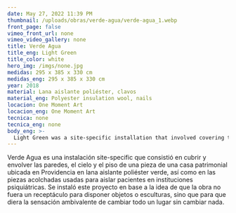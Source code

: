 ```yaml
---
date: May 27, 2022 11:39 PM
thumbnail: /uploads/obras/verde-agua/verde-agua_1.webp
front_page: false
vimeo_front_url: none
vimeo_video_gallery: none
title: Verde Agua
title_eng: Light Green
title_color: white
hero_img: /imgs/none.jpg
medidas: 295 x 385 x 330 cm
medidas_eng: 295 x 385 x 330 cm
year: 2018
material: Lana aislante poliéster, clavos
material_eng: Polyester insulation wool, nails
locacion: One Moment Art
locacion_eng: One Moment Art
tecnica: none
tecnica_eng: none
body_eng: >-
  Light Green was a site-specific installation that involved covering the walls, the roof and the floor of a room in a patrimonial residence located in Santiago in green polyester insulation wool, just like the cushioned rooms used to seclude patients in psychiatric institutions.  This project was installed based on the idea that the work shouldn’t be a vessel to arrange objects o sculptures, but to give the ambivalent feeling of changing everything without changing anything.
---
```

Verde Agua es una instalación site-specific que consistió en cubrir y envolver las paredes, el cielo y el piso de una pieza de una casa patrimonial ubicada en Providencia en lana aislante poliéster verde, así como en las piezas acolchadas usadas para aislar pacientes en instituciones psiquiátricas.  Se instaló este proyecto en base a la idea de que la obra no fuera un receptáculo para disponer objetos o esculturas, sino que para que diera la sensación ambivalente de cambiar todo un lugar sin cambiar nada. 